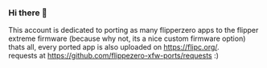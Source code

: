 ### Hi there 👋
This account is dedicated to porting as many flipperzero apps to the flipper extreme firmware (because why not, its a nice custom firmware option)
thats all, every ported app is also uploaded on https://flipc.org/.
<br>
requests at https://github.com/flippezero-xfw-ports/requests :)

<!--
**flipperzero-xfw-ports/flipperzero-xfw-ports** is a ✨ _special_ ✨ repository because its `README.md` (this file) appears on your GitHub profile.

